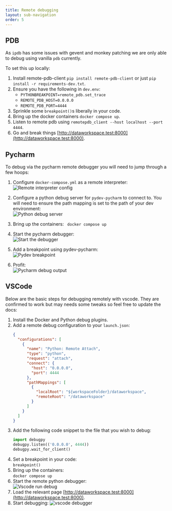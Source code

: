 ```yaml
---
title: Remote debugging
layout: sub-navigation
order: 5
---
```


## PDB

As `ipdb` has some issues with gevent and monkey patching we are only able to debug using vanilla `pdb` currently.

To set this up locally:

1. Install remote-pdb-client `pip install remote-pdb-client` or just `pip install -r requirements-dev.txt`. 
2. Ensure you have the following in `dev.env`:
    - `PYTHONBREAKPOINT=remote_pdb.set_trace`
    - `REMOTE_PDB_HOST=0.0.0.0`
    - `REMOTE_PDB_PORT=4444`
3. Sprinkle some `breakpoint()`s liberally in your code.
4. Bring up the docker containers `docker compose up`. 
5. Listen to remote pdb using `remotepdb_client --host localhost --port 4444`.
6. Go and break things [http://dataworkspace.test:8000](http://dataworkspace.test:8000).

## Pycharm

To debug via the pycharm remote debugger you will need to jump through a few hoops:

1. Configure `docker-compose.yml` as a remote interpreter:  
    ![Remote interpreter config](/development/assets/pycharm-remote-interpreter.png)

2. Configure a python debug server for `pydev-pycharm` to connect to. You will need to ensure the path mapping 
is set to the path of your dev environment:  
    ![Python debug server](/development/assets/remote-debug-server.png)

3. Bring up the containers: 
    ` docker compose up`

4. Start the pycharm debugger:  
    ![Start the debugger](/development/assets/pycharm-start-debugger.png)

5. Add a breakpoint using pydev-pycharm:  
    ![Pydev breakpoint](/development/assets/pycharm-breakpoint.png)

4. Profit:  
    ![Pycharm debug output](/development/assets/pycharm-debug-ouput.png)

## VSCode

Below are the basic steps for debugging remotely with vscode. They are confirmed to work but may needs some tweaks so feel free to update the docs:

1. Install the Docker and Python debug plugins.
2. Add a remote debug configuration to your `launch.json`:
    ```json
    {
      "configurations": [
        {
          "name": "Python: Remote Attach",
          "type": "python",
          "request": "attach",
          "connect": {
            "host": "0.0.0.0",
            "port": 4444
          },
          "pathMappings": [
            {
              "localRoot": "${workspaceFolder}/dataworkspace",
              "remoteRoot": "/dataworkspace"
            }
          ]
        }
      ]
    }
    ```
3. Add the following code snippet to the file that you wish to debug:
    ```python
    import debugpy
    debugpy.listen(('0.0.0.0', 4444))
    debugpy.wait_for_client()
    ```
4. Set a breakpoint in your code:  
    `breakpoint()`
5. Bring up the containers:  
    `docker compose up`
6. Start the remote python debugger:  
    ![Vscode run debug](/development/assets/vscode-run-debug.png)
7. Load the relevant page [http://dataworkspace.test:8000](http://dataworkspace.test:8000).
8. Start debugging: 
    ![vscode debugger](/development/assets/vscode-debugger-output.png)
